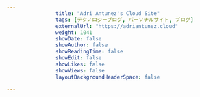 ---
                title: "Adri Antunez's Cloud Site"
                tags: [テクノロジーブログ, パーソナルサイト, ブログ]
                externalUrl: "https://adriantunez.cloud"
                weight: 1041
                showDate: false
                showAuthor: false
                showReadingTime: false
                showEdit: false
                showLikes: false
                showViews: false
                layoutBackgroundHeaderSpace: false
                ---


